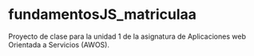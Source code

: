 # fundamentosJS_matriculaa
Proyecto de clase para la unidad 1 de la asignatura de Aplicaciones web Orientada a Servicios (AWOS).
